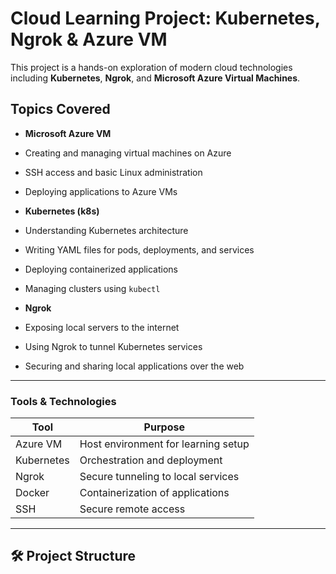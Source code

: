 #  Cloud Learning Project: Kubernetes, Ngrok & Azure VM

This project is a hands-on exploration of modern cloud technologies including **Kubernetes**, **Ngrok**, and **Microsoft Azure Virtual Machines**. 

## Topics Covered

-  **Microsoft Azure VM**
  - Creating and managing virtual machines on Azure
  - SSH access and basic Linux administration
  - Deploying applications to Azure VMs

-  **Kubernetes (k8s)**
  - Understanding Kubernetes architecture
  - Writing YAML files for pods, deployments, and services
  - Deploying containerized applications
  - Managing clusters using `kubectl`

-  **Ngrok**
  - Exposing local servers to the internet
  - Using Ngrok to tunnel Kubernetes services
  - Securing and sharing local applications over the web

---


### Tools & Technologies

| Tool        | Purpose                             |
|-------------|-------------------------------------|
| Azure VM    | Host environment for learning setup |
| Kubernetes  | Orchestration and deployment        |
| Ngrok       | Secure tunneling to local services  |
| Docker      | Containerization of applications    |
| SSH         | Secure remote access                |

---

## 🛠️ Project Structure

